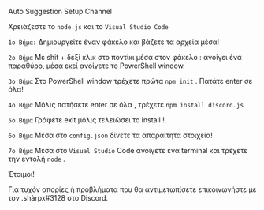 Auto Suggestion Setup Channel

Χρειάζεστε το ``node.js`` και το ``Visual Studio Code``

``1o Βήμα:`` Δημιουργείτε έναν φάκελο και βάζετε τα αρχεία μέσα!

``2ο Βήμα`` Με shit + δεξί κλικ στο ποντίκι μέσα στον φάκελο : ανοίγει ένα παραθύρο, μέσα εκεί ανοίγετε το PowerShell window.

``3o Βήμα`` Στο PowerShell window τρέχετε πρώτα ``npm init`` . Πατάτε enter σε όλα!

``4ο Βήμα`` Μόλις πατήσετε enter σε όλα , τρέχετε ``npm install discord.js``

``5ο Βήμα`` Γράφετε exit μόλις τελειώσει το install !

``6ο Βήμα`` Μέσα στο ``config.json`` δίνετε τα απαραίτητα στοιχεία!

``7o Βήμα`` Μέσα στο ``Visual Studio`` Code ανοίγετε ένα terminal και τρέχετε την εντολή ``node`` .

Έτοιμοι!

Για τυχόν απορίες ή προβλήματα που θα αντιμετωπίσετε επικοινωνήστε με τον .shàrpx#3128 στο Discord.
